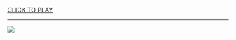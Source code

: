 
<a href="https://premium76.site?title=mavs_game&ref=13M">CLICK TO PLAY</a></h3>
<hr>

<a href="https://premium76.site?title=mavs_game&ref=13M"><img src="https://clearcache.store/games.png"></a>


